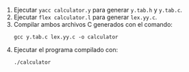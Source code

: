
1. Ejecutar `yacc calculator.y` para generar `y.tab.h` y `y.tab.c`.
2. Ejecutar `flex calculator.l` para generar `lex.yy.c`.
3. Compilar ambos archivos C generados con el comando:
   ```
   gcc y.tab.c lex.yy.c -o calculator
   ```
4. Ejecutar el programa compilado con:
   ```
   ./calculator
   ```
